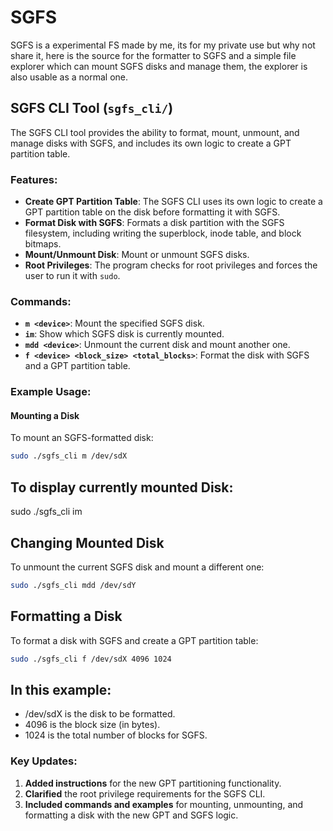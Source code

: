 # SGFS
SGFS is a experimental FS made by me, its for my private use but why not share it, here is the source for the formatter to SGFS and a simple file explorer which can mount SGFS disks and manage them, the explorer is also usable as a normal one.


## SGFS CLI Tool (`sgfs_cli/`)

The SGFS CLI tool provides the ability to format, mount, unmount, and manage disks with SGFS, and includes its own logic to create a GPT partition table.

### Features:
- **Create GPT Partition Table**: The SGFS CLI uses its own logic to create a GPT partition table on the disk before formatting it with SGFS.
- **Format Disk with SGFS**: Formats a disk partition with the SGFS filesystem, including writing the superblock, inode table, and block bitmaps.
- **Mount/Unmount Disk**: Mount or unmount SGFS disks.
- **Root Privileges**: The program checks for root privileges and forces the user to run it with `sudo`.

### Commands:
- **`m <device>`**: Mount the specified SGFS disk.
- **`im`**: Show which SGFS disk is currently mounted.
- **`mdd <device>`**: Unmount the current disk and mount another one.
- **`f <device> <block_size> <total_blocks>`**: Format the disk with SGFS and a GPT partition table.

### Example Usage:

#### Mounting a Disk
To mount an SGFS-formatted disk:
```bash
sudo ./sgfs_cli m /dev/sdX
```

## To display currently mounted Disk:
sudo ./sgfs_cli im

## Changing Mounted Disk
To unmount the current SGFS disk and mount a different one:
```bash
sudo ./sgfs_cli mdd /dev/sdY
```
## Formatting a Disk
To format a disk with SGFS and create a GPT partition table:
```bash
sudo ./sgfs_cli f /dev/sdX 4096 1024
```

## In this example:

- /dev/sdX is the disk to be formatted.
- 4096 is the block size (in bytes).
- 1024 is the total number of blocks for SGFS.

### Key Updates:
1. **Added instructions** for the new GPT partitioning functionality.
2. **Clarified** the root privilege requirements for the SGFS CLI.
3. **Included commands and examples** for mounting, unmounting, and formatting a disk with the new GPT and SGFS logic.